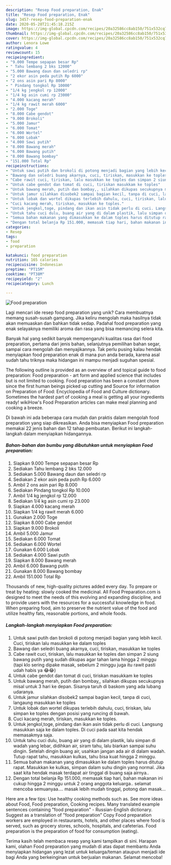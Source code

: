 ```yaml
---
description: "Resep Food preparation, Enak"
title: "Resep Food preparation, Enak"
slug: 3457-resep-food-preparation-enak
date: 2020-05-28T21:45:18.215Z
image: https://img-global.cpcdn.com/recipes/20a32586cc8ab150/751x532cq70/food-preparation-foto-resep-utama.jpg
thumbnail: https://img-global.cpcdn.com/recipes/20a32586cc8ab150/751x532cq70/food-preparation-foto-resep-utama.jpg
cover: https://img-global.cpcdn.com/recipes/20a32586cc8ab150/751x532cq70/food-preparation-foto-resep-utama.jpg
author: Lenora Lowe
ratingvalue: 4
reviewcount: 15
recipeingredient:
- "9.000 Tempe sepapan besar Rp"
- " Tahu lembang 2 bks 12000"
- "5.000 Bawang daun dan seledri rp"
- "2 ekor asin peda putih Rp 6000"
- "2 ons asin pari Rp 8000"
- " Pindang tongkol Rp 10000"
- "1/4 kg jengkol rp 12000"
- "1/4 kg asin cumi rp 23000"
- "4.000 kacang merah"
- "1/4 kg rawit merah 6000"
- "2.000 Toge"
- "8.000 Cabe gendot"
- "9.000 Brokoli"
- "5.000 Jamur"
- "6.000 Tomat"
- "6.000 Wortel"
- "6.000 Lobak"
- "4.000 Sawi putih"
- "8.000 Bawang merah"
- "6.000 Bawang putih"
- "8.000 Bawang bombay"
- "151.000 Total Rp"
recipeinstructions:
- "Untuk sawi putih dan brokoli di potong menjadi bagian yang lebih kecil. Cuci, tiriskan lalu masukkan ke dalam toples"
- "Bawang dan seledri buang akarnya, cuci, tiriskan, masukkan ke toples"
- "Cabe rawit cuci, tiriskan, lalu masukkan ke toples dan simpan 2 siung bawang putih yang sudah dikupas agar tahan lama hingga 2 minggu (tapi klo sering dipake masak, sebelum 2 minggu juga itu rawit pasti udah habis ya 😂😂)"
- "Untuk cabe gendot dan tomat di cuci, tiriskan masukkam ke toples"
- "Untuk bawang merah, putih dan bombay,, silahkan dikupas secukupnya misal untuk 3 hari ke depan. Sisanya taruh di baskom yang ada lubang udaranya."
- "Untuk jamur silahkan disobek2 sampai bagian kecil, tanpa di cuci, langaung masukkan ke toples"
- "Untuk lobak dan wortel dikupas terlebih dahulu, cuci, tiriskan, lalu simpan ke toples dengan posisi yang runcing di bawah."
- "Cuci kacang merah, tiriskan, masukkan ke toples."
- "Untuk jengkol,toge, pindang dan ikan asin tidak perlu di cuci. Langsung masukkan saja ke dalam toples. Di cuci pada saat kita hendak memasakmya saja."
- "Untuk tahu cuci dulu, buang air yang di dalam plastik, lalu simpan di wadah yang lebar, didihkan air, siram tahu, lalu biarkan sampai suhu dingin. Setelah dingin buang air, usahkan jangan ada air di dalam wadah. Tutup rapat tahu, masukkan kulkas, tahu bisa kuat hingga 2 minggu."
- "Semua bahan makanan yang dimasukkan ke dalam toples harus ditutup rapat. Masukkan ke kulkas, simpan dalam suhu dingin yang normal. Jika saat kita hendak masak terdapat air tinggal di buang saja airnya.."
- "Dengan total belanja Rp 151.000, memasak tiap hari, bahan makanan ini cukup hingga 2 minggu untuk 2 orang anggota keluarga.. selamat mencoba semuanyaa.... masak lebih mudah tinggal, potong dan masak..."
categories:
- Resep
tags:
- food
- preparation

katakunci: food preparation 
nutrition: 165 calories
recipecuisine: Indonesian
preptime: "PT15M"
cooktime: "PT38M"
recipeyield: "2"
recipecategory: Lunch

---
```



![Food preparation](https://img-global.cpcdn.com/recipes/20a32586cc8ab150/751x532cq70/food-preparation-foto-resep-utama.jpg)

Lagi mencari ide resep food preparation yang unik? Cara membuatnya memang susah-susah gampang. Jika keliru mengolah maka hasilnya tidak akan memuaskan dan bahkan tidak sedap. Padahal food preparation yang enak selayaknya memiliki aroma dan rasa yang bisa memancing selera kita.

Banyak hal yang sedikit banyak mempengaruhi kualitas rasa dari food preparation, pertama dari jenis bahan, selanjutnya pemilihan bahan segar, sampai cara mengolah dan menyajikannya. Tak perlu pusing kalau hendak menyiapkan food preparation enak di mana pun anda berada, karena asal sudah tahu triknya maka hidangan ini mampu menjadi suguhan spesial.

The following outline is provided as an overview of and topical guide to food preparation: Food preparation - art form and applied science that includes but is not limited to cooking. Food preparation has been a constant chore since the first human beings picked up cutting and Source for information on Preparation of Food: Encyclopedia of Food and Culture dictionary. Sometimes the hardest part of cooking a meal is getting all your ingredients ready! wikiHow&#39;s Food Preparation articles can make meal planning and cooking a breeze.


Di bawah ini ada beberapa cara mudah dan praktis dalam mengolah food preparation yang siap dikreasikan. Anda bisa menyiapkan Food preparation memakai 22 jenis bahan dan 12 tahap pembuatan. Berikut ini langkah-langkah dalam menyiapkan hidangannya.

<!--inarticleads1-->

##### Bahan-bahan dan bumbu yang dibutuhkan untuk menyiapkan Food preparation:

1. Siapkan 9.000 Tempe sepapan besar Rp
1. Sediakan  Tahu lembang 2 bks 12.000
1. Sediakan 5.000 Bawang daun dan seledri rp
1. Sediakan 2 ekor asin peda putih Rp 6.000
1. Ambil 2 ons asin pari Rp 8.000
1. Sediakan  Pindang tongkol Rp 10.000
1. Ambil 1/4 kg jengkol rp 12.000
1. Sediakan 1/4 kg asin cumi rp 23.000
1. Siapkan 4.000 kacang merah
1. Siapkan 1/4 kg rawit merah 6.000
1. Gunakan 2.000 Toge
1. Siapkan 8.000 Cabe gendot
1. Siapkan 9.000 Brokoli
1. Ambil 5.000 Jamur
1. Sediakan 6.000 Tomat
1. Sediakan 6.000 Wortel
1. Gunakan 6.000 Lobak
1. Sediakan 4.000 Sawi putih
1. Siapkan 8.000 Bawang merah
1. Ambil 6.000 Bawang putih
1. Gunakan 8.000 Bawang bombay
1. Ambil 151.000 Total Rp


Thousands of new, high-quality pictures added every day. To prepare or treat by heating: slowly cooked the medicinal. All Food Preparation.com is designed to meet the needs of this evolving and expanding discipline, and to provide users with the resources for a successful knowledge in food. When preparing food, aim to preserve the nutrient value of the food and utilize healthy fats, reasonable portions, and whole foods. 

<!--inarticleads2-->

##### Langkah-langkah menyiapkan Food preparation:

1. Untuk sawi putih dan brokoli di potong menjadi bagian yang lebih kecil. Cuci, tiriskan lalu masukkan ke dalam toples
1. Bawang dan seledri buang akarnya, cuci, tiriskan, masukkan ke toples
1. Cabe rawit cuci, tiriskan, lalu masukkan ke toples dan simpan 2 siung bawang putih yang sudah dikupas agar tahan lama hingga 2 minggu (tapi klo sering dipake masak, sebelum 2 minggu juga itu rawit pasti udah habis ya 😂😂)
1. Untuk cabe gendot dan tomat di cuci, tiriskan masukkam ke toples
1. Untuk bawang merah, putih dan bombay,, silahkan dikupas secukupnya misal untuk 3 hari ke depan. Sisanya taruh di baskom yang ada lubang udaranya.
1. Untuk jamur silahkan disobek2 sampai bagian kecil, tanpa di cuci, langaung masukkan ke toples
1. Untuk lobak dan wortel dikupas terlebih dahulu, cuci, tiriskan, lalu simpan ke toples dengan posisi yang runcing di bawah.
1. Cuci kacang merah, tiriskan, masukkan ke toples.
1. Untuk jengkol,toge, pindang dan ikan asin tidak perlu di cuci. Langsung masukkan saja ke dalam toples. Di cuci pada saat kita hendak memasakmya saja.
1. Untuk tahu cuci dulu, buang air yang di dalam plastik, lalu simpan di wadah yang lebar, didihkan air, siram tahu, lalu biarkan sampai suhu dingin. Setelah dingin buang air, usahkan jangan ada air di dalam wadah. Tutup rapat tahu, masukkan kulkas, tahu bisa kuat hingga 2 minggu.
1. Semua bahan makanan yang dimasukkan ke dalam toples harus ditutup rapat. Masukkan ke kulkas, simpan dalam suhu dingin yang normal. Jika saat kita hendak masak terdapat air tinggal di buang saja airnya..
1. Dengan total belanja Rp 151.000, memasak tiap hari, bahan makanan ini cukup hingga 2 minggu untuk 2 orang anggota keluarga.. selamat mencoba semuanyaa.... masak lebih mudah tinggal, potong dan masak...


Here are a few tips: Use healthy cooking methods such as. See more ideas about Food, Food preparation, Cooking recipes. Many translated example sentences containing &#34;food preparation&#34; - Russian-English dictionary. Suggest as a translation of &#34;food preparation&#34; Copy Food preparation workers are employed in restaurants, hotels, and other places where food is served, such as grocery stores, schools, hospitals, and cafeterias. Food preparation is the preparation of food for consumption (eating). 

Terima kasih telah membaca resep yang kami tampilkan di sini. Harapan kami, olahan Food preparation yang mudah di atas dapat membantu Anda menyiapkan hidangan yang lezat untuk keluarga/teman ataupun menjadi ide bagi Anda yang berkeinginan untuk berjualan makanan. Selamat mencoba!
